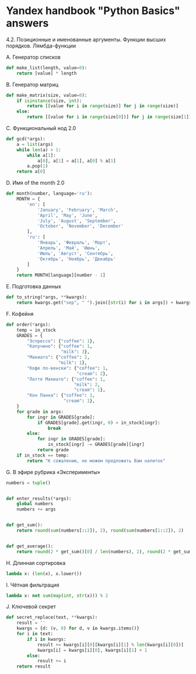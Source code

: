 # Yandex handbook "Python Basics" answers

4.2. Позиционные и именованные аргументы. Функции высших порядков. Лямбда-функции

A. Генератор списков
```python
def make_list(length, value=0):
    return [value] * length   
```
B. Генератор матриц
```python
def make_matrix(size, value=0):
    if isinstance(size, int):
        return [[value for i in range(size)] for j in range(size)]
    else:
        return [[value for i in range(size[0])] for j in range(size[1])]
```
C. Функциональный нод 2.0
```python
def gcd(*args):
    a = list(args)
    while len(a) > 1:
        while a[1]:
            a[0], a[1] = a[1], a[0] % a[1]
        a.pop(1)
    return a[0]
```
D. Имя of the month 2.0
```python
def month(number, language='ru'):
    MONTH = {
        'en': [
            'January', 'February', 'March',
            'April', 'May', 'June',
            'July', 'August', 'September',
            'October', 'November', 'December'
        ],
        'ru': [
            'Январь', 'Февраль', 'Март',
            'Апрель', 'Май', 'Июнь',
            'Июль', 'Август', 'Сентябрь',
            'Октябрь', 'Ноябрь', 'Декабрь'
        ]
    }
    return MONTH[language][number - 1]
```
E. Подготовка данных
```python
def to_string(*args, **kwargs):
    return kwargs.get("sep", " ").join([str(i) for i in args]) + kwargs.get("end", "\n")
```
F. Кофейня
```python
def order(*args):
    temp = in_stock
    GRADES = {
        "Эспрессо": {"coffee": 1},
        "Капучино": {"coffee": 1,
                     "milk": 3},
        "Макиато": {"coffee": 2,
                    "milk": 1},
        "Кофе по-венски": {"coffee": 1,
                           "cream": 2},
        "Латте Макиато": {"coffee": 1,
                          "milk": 2,
                          "cream": 1},
        "Кон Панна": {"coffee": 1,
                      "cream": 1},
    }
    for grade in args:
        for ingr in GRADES[grade]:
            if GRADES[grade].get(ingr, 0) > in_stock[ingr]:
                break
        else:
            for ingr in GRADES[grade]:
                in_stock[ingr] -= GRADES[grade][ingr]
            return grade
    if in_stock == temp:
        return "К сожалению, не можем предложить Вам напиток"
```
G. В эфире рубрика «Эксперименты»
```python
numbers = tuple()


def enter_results(*args):
    global numbers
    numbers += args


def get_sum():
    return round(sum(numbers[::2]), 2), round(sum(numbers[1::2]), 2)


def get_average():
    return round(2 * get_sum()[0] / len(numbers), 2), round(2 * get_sum()[1] / len(numbers), 2)
```
H. Длинная сортировка
```python
lambda x: (len(x), x.lower())
```
I. Чётная фильтрация
```python
lambda x: not sum(map(int, str(x))) % 2
```
J. Ключевой секрет
```python
def secret_replace(text, **kwargs):
    result = ''
    kwargs = {d: (v, 0) for d, v in kwargs.items()}
    for i in text:
        if i in kwargs:
            result += kwargs[i][0][kwargs[i][1] % len(kwargs[i][0])]
            kwargs[i] = kwargs[i][0], kwargs[i][1] + 1
        else:
            result += i
    return result
```
